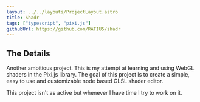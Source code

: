 ```yaml
---
layout: ../../layouts/ProjectLayout.astro
title: Shadr
tags: ["typescript", "pixi.js"]
githubUrl: https://github.com/RATIU5/shadr
---
```


## The Details

Another ambitious project. This is my attempt at learning and using WebGL shaders in the Pixi.js library. The goal of this project is to create a simple, easy to use and customizable node based GLSL shader editor.

This project isn't as active but whenever I have time I try to work on it.
